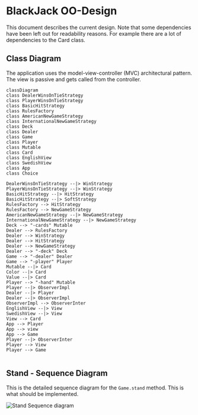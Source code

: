 # BlackJack OO-Design
This document describes the current design. Note that some dependencies have been left out for readability reasons. For example there are a lot of dependencies to the Card class.

## Class Diagram
The application uses the model-view-controller (MVC) architectural pattern. The view is passive and gets called from the controller. 

```mermaid
classDiagram
class DealerWinsOnTieStrategy
class PlayerWinsOnTieStrategy
class BasicHitStrategy
class RulesFactory
class AmericanNewGameStrategy
class InternationalNewGameStrategy
class Deck
class Dealer
class Game
class Player
class Mutable
class Card
class EnglishView
class SwedishView
class App
class Choice

DealerWinsOnTieStrategy --|> WinStrategy
PlayerWinsOnTieStrategy --|> WinStrategy
BasicHitStrategy --|> HitStrategy
BasicHitStrategy --|> SoftStrategy
RulesFactory --> HitStrategy
RulesFactory --> NewGameStrategy
AmericanNewGameStrategy --|> NewGameStrategy
InternationalNewGameStrategy --|> NewGameStrategy
Deck --> "-cards" Mutable
Dealer --> RulesFactory
Dealer --> WinStrategy
Dealer --> HitStrategy
Dealer --> NewGameStrategy
Dealer --> "-deck" Deck
Game --> "-dealer" Dealer
Game --> "-player" Player
Mutable --|> Card
Color --|> Card
Value --|> Card
Player --> "-hand" Mutable
Player --|> ObserverImpl
Dealer --|> Player
Dealer --|> ObserverImpl
ObserverImpl --> ObserverInter
EnglishView --|> View
SwedishView --|> View
View --> Card
App --> Player
App --> view
App --> Game
Player --|> ObserverInter
Player --> View
Player --> Game


```

## Stand - Sequence Diagram
This is the detailed sequence diagram for the `Game.stand` method. This is what should be implemented.

![Stand Sequence diagram](img/stand_seq.jpg)
